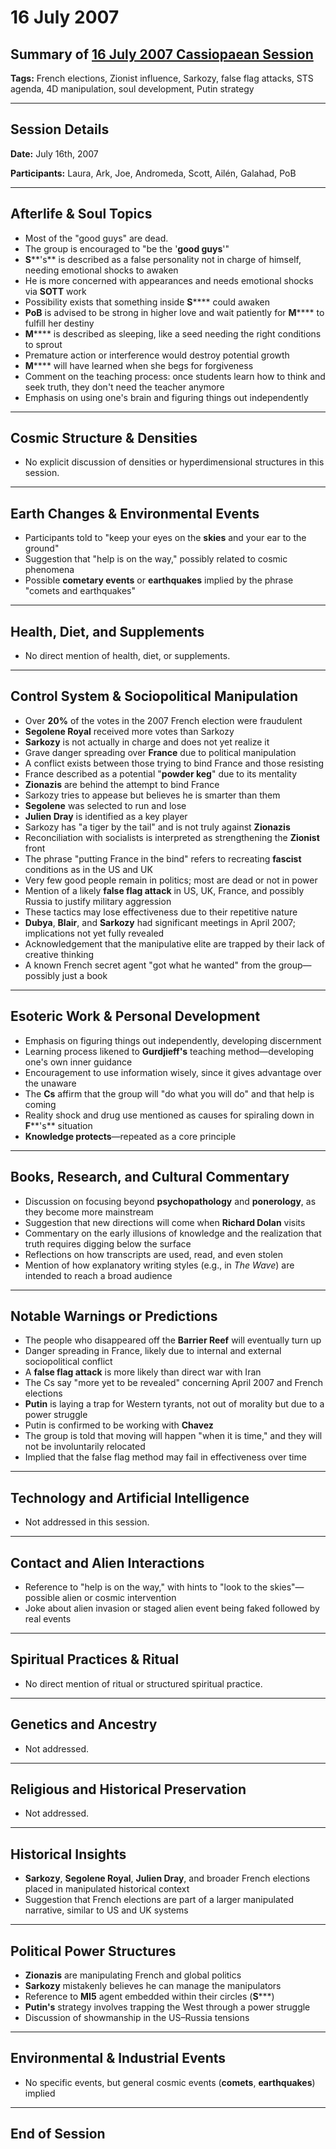 # 16 July 2007

## Summary of [16 July 2007 Cassiopaean Session](https://cassiopaea.org/forum/threads/session-16-july-2007.18668/)

**Tags:** French elections, Zionist influence, Sarkozy, false flag attacks, STS agenda, 4D manipulation, soul development, Putin strategy

---

## Session Details

**Date:** July 16th, 2007

**Participants:** Laura, Ark, Joe, Andromeda, Scott, Ailén, Galahad, PoB

---

## Afterlife & Soul Topics

- Most of the "good guys" are dead.
- The group is encouraged to "be the '**good guys**'"
- **S****'s** is described as a false personality not in charge of himself, needing emotional shocks to awaken
- He is more concerned with appearances and needs emotional shocks via **SOTT** work
- Possibility exists that something inside **S****** could awaken
- **PoB** is advised to be strong in higher love and wait patiently for **M****** to fulfill her destiny
- **M****** is described as sleeping, like a seed needing the right conditions to sprout
- Premature action or interference would destroy potential growth
- **M****** will have learned when she begs for forgiveness
- Comment on the teaching process: once students learn how to think and seek truth, they don't need the teacher anymore
- Emphasis on using one's brain and figuring things out independently

---

## Cosmic Structure & Densities

- No explicit discussion of densities or hyperdimensional structures in this session.

---

## Earth Changes & Environmental Events

- Participants told to "keep your eyes on the **skies** and your ear to the ground"
- Suggestion that "help is on the way," possibly related to cosmic phenomena
- Possible **cometary events** or **earthquakes** implied by the phrase "comets and earthquakes"

---

## Health, Diet, and Supplements

- No direct mention of health, diet, or supplements.

---

## Control System & Sociopolitical Manipulation

- Over **20%** of the votes in the 2007 French election were fraudulent
- **Segolene Royal** received more votes than Sarkozy
- **Sarkozy** is not actually in charge and does not yet realize it
- Grave danger spreading over **France** due to political manipulation
- A conflict exists between those trying to bind France and those resisting
- France described as a potential "**powder keg**" due to its mentality
- **Zionazis** are behind the attempt to bind France
- Sarkozy tries to appease but believes he is smarter than them
- **Segolene** was selected to run and lose
- **Julien Dray** is identified as a key player
- Sarkozy has "a tiger by the tail" and is not truly against **Zionazis**
- Reconciliation with socialists is interpreted as strengthening the **Zionist** front
- The phrase "putting France in the bind" refers to recreating **fascist** conditions as in the US and UK
- Very few good people remain in politics; most are dead or not in power
- Mention of a likely **false flag attack** in US, UK, France, and possibly Russia to justify military aggression
- These tactics may lose effectiveness due to their repetitive nature
- **Dubya**, **Blair**, and **Sarkozy** had significant meetings in April 2007; implications not yet fully revealed
- Acknowledgement that the manipulative elite are trapped by their lack of creative thinking
- A known French secret agent "got what he wanted" from the group—possibly just a book

---

## Esoteric Work & Personal Development

- Emphasis on figuring things out independently, developing discernment
- Learning process likened to **Gurdjieff's** teaching method—developing one's own inner guidance
- Encouragement to use information wisely, since it gives advantage over the unaware
- The **Cs** affirm that the group will "do what you will do" and that help is coming
- Reality shock and drug use mentioned as causes for spiraling down in **F****'s** situation
- **Knowledge protects**—repeated as a core principle

---

## Books, Research, and Cultural Commentary

- Discussion on focusing beyond **psychopathology** and **ponerology**, as they become more mainstream
- Suggestion that new directions will come when **Richard Dolan** visits
- Commentary on the early illusions of knowledge and the realization that truth requires digging below the surface
- Reflections on how transcripts are used, read, and even stolen
- Mention of how explanatory writing styles (e.g., in *The Wave*) are intended to reach a broad audience

---

## Notable Warnings or Predictions

- The people who disappeared off the **Barrier Reef** will eventually turn up
- Danger spreading in France, likely due to internal and external sociopolitical conflict
- A **false flag attack** is more likely than direct war with Iran
- The Cs say "more yet to be revealed" concerning April 2007 and French elections
- **Putin** is laying a trap for Western tyrants, not out of morality but due to a power struggle
- Putin is confirmed to be working with **Chavez**
- The group is told that moving will happen "when it is time," and they will not be involuntarily relocated
- Implied that the false flag method may fail in effectiveness over time

---

## Technology and Artificial Intelligence

- Not addressed in this session.

---

## Contact and Alien Interactions

- Reference to "help is on the way," with hints to "look to the skies"—possible alien or cosmic intervention
- Joke about alien invasion or staged alien event being faked followed by real events

---

## Spiritual Practices & Ritual

- No direct mention of ritual or structured spiritual practice.

---

## Genetics and Ancestry

- Not addressed.

---

## Religious and Historical Preservation

- Not addressed.

---

## Historical Insights

- **Sarkozy**, **Segolene Royal**, **Julien Dray**, and broader French elections placed in manipulated historical context
- Suggestion that French elections are part of a larger manipulated narrative, similar to US and UK systems

---

## Political Power Structures

- **Zionazis** are manipulating French and global politics
- **Sarkozy** mistakenly believes he can manage the manipulators
- Reference to **MI5** agent embedded within their circles (**S*****)
- **Putin's** strategy involves trapping the West through a power struggle
- Discussion of showmanship in the US–Russia tensions

---

## Environmental & Industrial Events

- No specific events, but general cosmic events (**comets**, **earthquakes**) implied

---

## End of Session